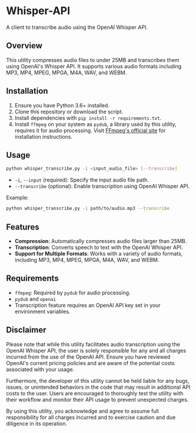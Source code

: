 # Whisper-API
A client to transcribe audio using the OpenAI Whisper API.

## Overview

This utility compresses audio files to under 25MB and transcribes them using OpenAI's Whisper API. It supports various audio formats including MP3, MP4, MPEG, MPGA, M4A, WAV, and WEBM.

## Installation

1. Ensure you have Python 3.6+ installed.
2. Clone this repository or download the script.
3. Install dependencies with `pip install -r requirements.txt`.
4. Install `ffmpeg` on your system as `pydub`, a library used by this utility, requires it for audio processing. Visit [FFmpeg's official site](https://ffmpeg.org/download.html) for installation instructions.

## Usage

```bash
python whisper_transcribe.py -i <input_audio_file> [--transcribe]
```

- `-i`, `--input` (required): Specify the input audio file path.
- `--transcribe` (optional): Enable transcription using OpenAI Whisper API.

Example:
```bash
python whisper_transcribe.py -i path/to/audio.mp3 --transcribe
```

## Features

- **Compression**: Automatically compresses audio files larger than 25MB.
- **Transcription**: Converts speech to text with the OpenAI Whisper API.
- **Support for Multiple Formats**: Works with a variety of audio formats, including MP3, MP4, MPEG, MPGA, M4A, WAV, and WEBM.

## Requirements

- `ffmpeg`: Required by `pydub` for audio processing.
- `pydub` and `openai`
- Transcription feature requires an OpenAI API key set in your environment variables.

## Disclaimer

Please note that while this utility facilitates audio transcription using the OpenAI Whisper API, the user is solely responsible for any and all charges incurred from the use of the OpenAI API. Ensure you have reviewed OpenAI's current pricing policies and are aware of the potential costs associated with your usage.

Furthermore, the developer of this utility cannot be held liable for any bugs, issues, or unintended behaviors in the code that may result in additional API costs to the user. Users are encouraged to thoroughly test the utility with their workflow and monitor their API usage to prevent unexpected charges.

By using this utility, you acknowledge and agree to assume full responsibility for all charges incurred and to exercise caution and due diligence in its operation.
